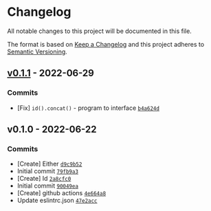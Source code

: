 # Changelog

All notable changes to this project will be documented in this file.

The format is based on [Keep a Changelog](https://keepachangelog.com/en/1.0.0/)
and this project adheres to [Semantic Versioning](https://semver.org/spec/v2.0.0.html).

## [v0.1.1](https://github.com/affiliatedtech/fp-utils/compare/v0.1.0...v0.1.1) - 2022-06-29

### Commits

- [Fix] `id().concat()` - program to interface [`b4a624d`](https://github.com/affiliatedtech/fp-utils/commit/b4a624d00f966e6c520ad1e8cd8e30a8efc04f9c)

## v0.1.0 - 2022-06-22

### Commits

- [Create] Either [`d9c9b52`](https://github.com/affiliatedtech/fp-utils/commit/d9c9b52c963860487d1e81705b1f327060e4ceb2)
- Initial commit [`79fb9a3`](https://github.com/affiliatedtech/fp-utils/commit/79fb9a30afac6e841dac110b439efef6450804a1)
- [Create] Id [`2a8cfc0`](https://github.com/affiliatedtech/fp-utils/commit/2a8cfc0adb243aa4bdea05c36a8f769ade88ab31)
- Initial commit [`90049ea`](https://github.com/affiliatedtech/fp-utils/commit/90049eaa2b3a1f228065f47c5cb849a53ca4c1df)
- [Create] github actions [`4e664a8`](https://github.com/affiliatedtech/fp-utils/commit/4e664a8cd460b4ef5782bae2c073ce33a3f49004)
- Update eslintrc.json [`47e2acc`](https://github.com/affiliatedtech/fp-utils/commit/47e2acc8b19e80bee96239c8702ffeba7453aaaa)
